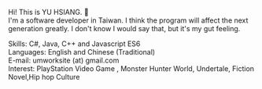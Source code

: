 Hi! This is YU HSIANG.  👋  
I'm a software developer in Taiwan.  I think the program will affect the next generation greatly.  I don't know I would say that, but it's my gut feeling. 

Skills: C#, Java, C++ and Javascript ES6  
Languages: English and Chinese (Traditional)  
E-mail: umworksite (at) gmail.com  
Interest: PlayStation Video Game , Monster Hunter World, Undertale, Fiction Novel,Hip hop Culture
